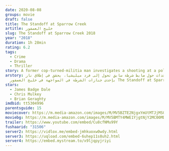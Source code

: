 ```yaml
---
date: 2020-08-08
groups: movie
draft: false
title: The Standoff at Sparrow Creek
artitle: خليج العصفور
slug: The Standoff at Sparrow Creek 2018
year: "2018"
duration: 1h 28min
rating: 6.2
tags:
  - Crime
  - Drama
  - Thriller
story: A former cop-turned-militia man investigates a shooting at a police funeral.
arstory: تدور الأحداث حول ضابط شرطة سابق تحول إلى فرد ميليشيا، يحقق في إطلاق نار
  بإحدى جنازات الشرطة في المواجهة في خليج العصفور The Standoff at Sparrow Creek
stars:
  - James Badge Dale
  - Chris Mulkey
  - Brian Geraghty
imdbid: tt5304996
parentsguide: 15
moviecover: https://m.media-amazon.com/images/M/MV5BZTE2NjgxYmUtMTJjMS00NTA4LWFmZDktNDIxNjVmNWI1Y2M1XkEyXkFqcGdeQXVyMzQwMTY2Nzk@._V1_SY1000_SX675_AL_.jpg
moviebg: https://m.media-amazon.com/images/M/MV5BMTY4MWE1YjgtNjY2MC00MDVjLTg2MTQtMjBmZDVmNGVjNDg4XkEyXkFqcGdeQXVyMzUzMDQxMzI@._V1_SX1777_CR0,0,1777,748_AL_.jpg
trailer: https://www.youtube.com/embed/Cu8cfNMu99Y
fushaarid: "31506"
server2: https://vidlox.me/embed-jmhkuoxw0wdy.html
server3: https://uqload.com/embed-6uhep11s8uh2.html
server4: https://embed.mystream.to/x9ljqpyjriyi
---
```

